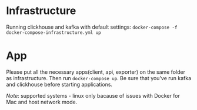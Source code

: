 # Infrastructure

Running clickhouse and kafka with default settings: `docker-compose -f docker-compose-infrastructure.yml up`

# App

Please put all the necessary apps(client, api, exporter) on the same folder as infrastructure. Then run `docker-compose up`. Be sure that you've run kafka and clickhouse before starting applications.

*Note*: supported systems - linux only bacause of issues with Docker for Mac and host network mode.